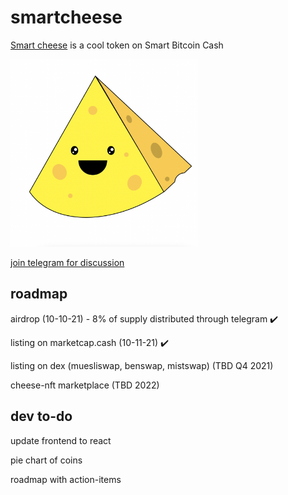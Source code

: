 # smartcheese

[Smart cheese](https://adnjoo.github.io/smartcheese/) is a cool token on Smart Bitcoin Cash

[<img src='./cheese.png' width='300'>](https://adnjoo.github.io/smartcheese/)

[join telegram for discussion](https://t.me/smartcheesecoin)

## roadmap

airdrop (10-10-21) - 8% of supply distributed through telegram ✔️

listing on marketcap.cash (10-11-21) ✔️

listing on dex (muesliswap, benswap, mistswap) (TBD Q4 2021)

cheese-nft marketplace (TBD 2022)


## dev to-do

update frontend to react

pie chart of coins

roadmap with action-items

